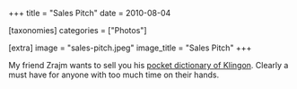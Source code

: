 +++
title = "Sales Pitch"
date = 2010-08-04

[taxonomies]
categories = ["Photos"]

[extra]
image = "sales-pitch.jpeg"
image_title = "Sales Pitch"
+++

My friend Zrajm wants to sell you his [pocket dictionary of
Klingon](http://klingonska.org/dict/). Clearly a must have for anyone with
too much time on their hands.
